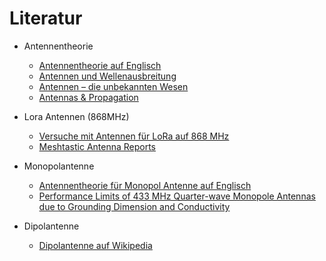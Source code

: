 # Literatur

- Antennentheorie
	*	 [Antennentheorie auf Englisch](https://www.antenna-theory.com/)
	*	 [Antennen und Wellenausbreitung](https://ethz.ch/content/dam/ethz/special-interest/itet/institute-ief/inst-of-electromagnetic-fields-dam/documents/laboratory-courses/manual-ant-and-waveprop.pdf)
	*	 [Antennen – die unbekannten Wesen](https://www.elektroniknet.de/kommunikation/wireless/antennen-die-unbekannten-wesen.156478.html)
	*	 [Antennas & Propagation](https://www.electronics-notes.com/articles/antennas-propagation/)

- Lora Antennen (868MHz)
	-	[Versuche mit Antennen für LoRa auf 868 MHz](https://www.darc.de/fileadmin/filemounts/distrikte/o/ortsverbaende/38/Downloads/Bericht_868MHz_Antennen_V2.0.pdf)
	-	[Meshtastic Antenna Reports](https://github.com/meshtastic/antenna-reports)

- Monopolantenne
	* [Antennentheorie für Monopol Antenne auf Englisch](https://www.antenna-theory.com/antennas/monopole.php)
	* [Performance Limits of 433 MHz Quarter-wave Monopole Antennas due to Grounding Dimension and Conductivity](https://www.researchgate.net/publication/361668230_Performance_Limits_of_433_MHz_Quarter-wave_Monopole_Antennas_due_to_Grounding_Dimension_and_Conductivity)
- Dipolantenne
	+ [Dipolantenne auf Wikipedia](https://de.wikipedia.org/wiki/Dipolantenne)
